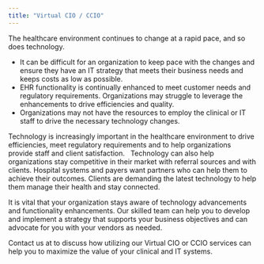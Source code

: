```yaml
---
title: "Virtual CIO / CCIO"
---
```


<p>The healthcare environment continues to change at a rapid pace, and so does technology.</p>
<ul>
<li>It can be difficult for an organization to keep pace with the changes and ensure they have an IT strategy that meets their business needs and keeps costs as low as possible.</li>
<li>EHR functionality is continually enhanced to meet customer needs and regulatory requirements. Organizations may struggle to leverage the enhancements to drive efficiencies and quality.</li>
<li>Organizations may not have the resources to employ the clinical or IT staff to drive the necessary technology changes.</li>
</ul>
<p>Technology is increasingly important in the healthcare environment to drive efficiencies, meet regulatory requirements and to help organizations provide staff and client satisfaction.&nbsp;&nbsp; Technology can also help organizations stay competitive in their market with referral sources and with clients. Hospital systems and payers want partners who can help them to achieve their outcomes. Clients are demanding the latest technology to help them manage their health and stay connected.</p>
<p>It is vital that your organization stays aware of technology advancements and functionality enhancements. Our skilled team can help you to develop and implement a strategy that supports your business objectives and can advocate for you with your vendors as needed.</p>
Contact us at <contact@dbhealthtech.com> to discuss how utilizing our Virtual CIO or CCIO services can help you to maximize the value of your clinical and IT systems.</p>
